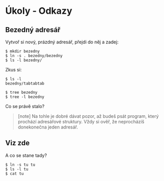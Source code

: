 # Úkoly - Odkazy

## Bezedný adresář

Vytvoř si nový, prázdný adresář, přejdi do něj a zadej:

```console
$ mkdir bezedny
$ ln -s . bezedny/bezedny
$ ls -l bezedny/
```

Zkus si:

<code>$ ls -l bezedny/<kbd>tab</kbd><kbd>tab</kbd><kbd>tab</kbd></code>

```console
$ tree bezedny
$ tree -l bezedny
```

Co se právě stalo?


> [note]
> Na tohle je dobré dávat pozor, až budeš psát program,
> který prochází adresářové struktury.
> Vždy si ověř, že neprocházíš donekonečna jeden adresář.


## Viz zde

A co se stane tady?

```console
$ ln -s tu tu
$ ls -l tu
$ cat tu
```
